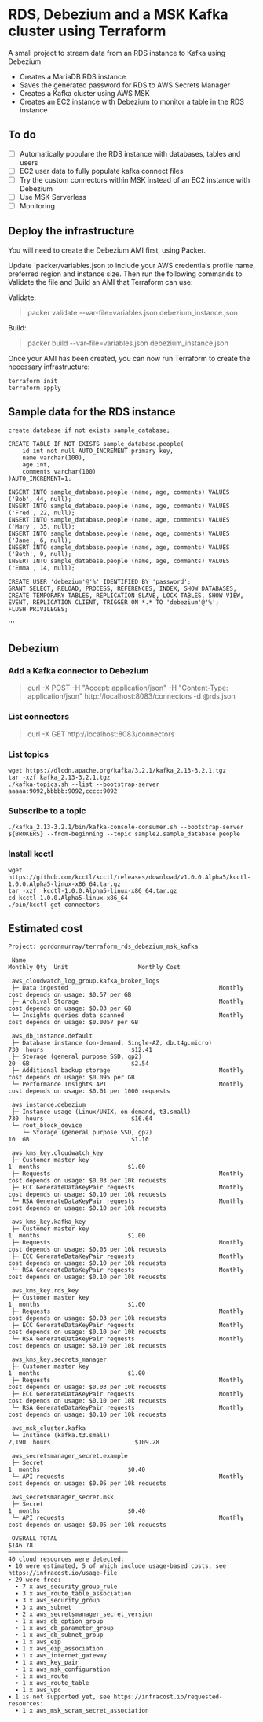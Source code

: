 # RDS, Debezium and a MSK Kafka cluster using Terraform

A small project to stream data from an RDS instance to Kafka using Debezium

* Creates a MariaDB RDS instance
* Saves the generated password for RDS to AWS Secrets Manager
* Creates a Kafka cluster using AWS MSK
* Creates an EC2 instance with Debezium to monitor a table in the RDS instance

## To do

* [ ] Automatically populare the RDS instance with databases, tables and users
* [ ] EC2 user data to fully populate kafka connect files
* [ ] Try the custom connectors within MSK instead of an EC2 instance with Debezium
* [ ] Use MSK Serverless
* [ ] Monitoring

 ## Deploy the infrastructure

You will need to create the Debezium AMI first, using Packer. 

Update `packer/variables.json to include your AWS credentials profile name, preferred region and instance size. Then run the following commands to Validate the file and Build an AMI that Terraform can use:

Validate:
> packer validate --var-file=variables.json debezium_instance.json

Build:
> packer build --var-file=variables.json debezium_instance.json

Once your AMI has been created, you can now run Terraform to create the necessary infrastructure:

```
terraform init
terraform apply
```

## Sample data for the RDS instance

```
create database if not exists sample_database;

CREATE TABLE IF NOT EXISTS sample_database.people(
    id int not null AUTO_INCREMENT primary key,
    name varchar(100),
    age int,
    comments varchar(100)
)AUTO_INCREMENT=1;

INSERT INTO sample_database.people (name, age, comments) VALUES ('Bob', 44, null);
INSERT INTO sample_database.people (name, age, comments) VALUES ('Fred', 22, null);
INSERT INTO sample_database.people (name, age, comments) VALUES ('Mary', 35, null);
INSERT INTO sample_database.people (name, age, comments) VALUES ('Jane', 6, null);
INSERT INTO sample_database.people (name, age, comments) VALUES ('Beth', 9, null);
INSERT INTO sample_database.people (name, age, comments) VALUES ('Emma', 14, null);

CREATE USER 'debezium'@'%' IDENTIFIED BY 'password';
GRANT SELECT, RELOAD, PROCESS, REFERENCES, INDEX, SHOW DATABASES, CREATE TEMPORARY TABLES, REPLICATION SLAVE, LOCK TABLES, SHOW VIEW, EVENT, REPLICATION CLIENT, TRIGGER ON *.* TO 'debezium'@'%';
FLUSH PRIVILEGES;
```

'''

## Debezium

### Add a Kafka connector to Debezium

> curl -X POST -H "Accept: application/json" -H "Content-Type: application/json" http://localhost:8083/connectors -d @rds.json

### List connectors

> curl -X GET http://localhost:8083/connectors

### List topics

```
wget https://dlcdn.apache.org/kafka/3.2.1/kafka_2.13-3.2.1.tgz
tar -xzf kafka_2.13-3.2.1.tgz 
./kafka-topics.sh --list --bootstrap-server aaaaa:9092,bbbbb:9092,cccc:9092
```

### Subscribe to a topic

```
./kafka_2.13-3.2.1/bin/kafka-console-consumer.sh --bootstrap-server ${BROKERS} --from-beginning --topic sample2.sample_database.people

```

### Install kcctl

```
wget https://github.com/kcctl/kcctl/releases/download/v1.0.0.Alpha5/kcctl-1.0.0.Alpha5-linux-x86_64.tar.gz
tar -xzf  kcctl-1.0.0.Alpha5-linux-x86_64.tar.gz
cd kcctl-1.0.0.Alpha5-linux-x86_64
./bin/kcctl get connectors
```

## Estimated cost

```
Project: gordonmurray/terraform_rds_debezium_msk_kafka

 Name                                                             Monthly Qty  Unit                    Monthly Cost 
                                                                                                                    
 aws_cloudwatch_log_group.kafka_broker_logs                                                                         
 ├─ Data ingested                                           Monthly cost depends on usage: $0.57 per GB             
 ├─ Archival Storage                                        Monthly cost depends on usage: $0.03 per GB             
 └─ Insights queries data scanned                           Monthly cost depends on usage: $0.0057 per GB           
                                                                                                                    
 aws_db_instance.default                                                                                            
 ├─ Database instance (on-demand, Single-AZ, db.t4g.micro)                730  hours                         $12.41 
 ├─ Storage (general purpose SSD, gp2)                                     20  GB                             $2.54 
 ├─ Additional backup storage                               Monthly cost depends on usage: $0.095 per GB            
 └─ Performance Insights API                                Monthly cost depends on usage: $0.01 per 1000 requests  
                                                                                                                    
 aws_instance.debezium                                                                                              
 ├─ Instance usage (Linux/UNIX, on-demand, t3.small)                      730  hours                         $16.64 
 └─ root_block_device                                                                                               
    └─ Storage (general purpose SSD, gp2)                                  10  GB                             $1.10 
                                                                                                                    
 aws_kms_key.cloudwatch_key                                                                                         
 ├─ Customer master key                                                     1  months                         $1.00 
 ├─ Requests                                                Monthly cost depends on usage: $0.03 per 10k requests   
 ├─ ECC GenerateDataKeyPair requests                        Monthly cost depends on usage: $0.10 per 10k requests   
 └─ RSA GenerateDataKeyPair requests                        Monthly cost depends on usage: $0.10 per 10k requests   
                                                                                                                    
 aws_kms_key.kafka_key                                                                                              
 ├─ Customer master key                                                     1  months                         $1.00 
 ├─ Requests                                                Monthly cost depends on usage: $0.03 per 10k requests   
 ├─ ECC GenerateDataKeyPair requests                        Monthly cost depends on usage: $0.10 per 10k requests   
 └─ RSA GenerateDataKeyPair requests                        Monthly cost depends on usage: $0.10 per 10k requests   
                                                                                                                    
 aws_kms_key.rds_key                                                                                                
 ├─ Customer master key                                                     1  months                         $1.00 
 ├─ Requests                                                Monthly cost depends on usage: $0.03 per 10k requests   
 ├─ ECC GenerateDataKeyPair requests                        Monthly cost depends on usage: $0.10 per 10k requests   
 └─ RSA GenerateDataKeyPair requests                        Monthly cost depends on usage: $0.10 per 10k requests   
                                                                                                                    
 aws_kms_key.secrets_manager                                                                                        
 ├─ Customer master key                                                     1  months                         $1.00 
 ├─ Requests                                                Monthly cost depends on usage: $0.03 per 10k requests   
 ├─ ECC GenerateDataKeyPair requests                        Monthly cost depends on usage: $0.10 per 10k requests   
 └─ RSA GenerateDataKeyPair requests                        Monthly cost depends on usage: $0.10 per 10k requests   
                                                                                                                    
 aws_msk_cluster.kafka                                                                                              
 └─ Instance (kafka.t3.small)                                           2,190  hours                        $109.28 
                                                                                                                    
 aws_secretsmanager_secret.example                                                                                  
 ├─ Secret                                                                  1  months                         $0.40 
 └─ API requests                                            Monthly cost depends on usage: $0.05 per 10k requests   
                                                                                                                    
 aws_secretsmanager_secret.msk                                                                                      
 ├─ Secret                                                                  1  months                         $0.40 
 └─ API requests                                            Monthly cost depends on usage: $0.05 per 10k requests   
                                                                                                                    
 OVERALL TOTAL                                                                                              $146.78 
──────────────────────────────────
40 cloud resources were detected:
∙ 10 were estimated, 5 of which include usage-based costs, see https://infracost.io/usage-file
∙ 29 were free:
  ∙ 7 x aws_security_group_rule
  ∙ 3 x aws_route_table_association
  ∙ 3 x aws_security_group
  ∙ 3 x aws_subnet
  ∙ 2 x aws_secretsmanager_secret_version
  ∙ 1 x aws_db_option_group
  ∙ 1 x aws_db_parameter_group
  ∙ 1 x aws_db_subnet_group
  ∙ 1 x aws_eip
  ∙ 1 x aws_eip_association
  ∙ 1 x aws_internet_gateway
  ∙ 1 x aws_key_pair
  ∙ 1 x aws_msk_configuration
  ∙ 1 x aws_route
  ∙ 1 x aws_route_table
  ∙ 1 x aws_vpc
∙ 1 is not supported yet, see https://infracost.io/requested-resources:
  ∙ 1 x aws_msk_scram_secret_association
  ```